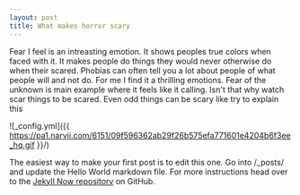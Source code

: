 ```yaml
---
layout: post
title: What makes horror scary
---
```

Fear I feel is an intreasting emotion. It shows peoples true colors when faced with it. It makes people do things they would never otherwise do when their scared. Phobias can often tell you a lot about people of what people will and not do. For me I find it a thrilling emotions. Fear of the unknown is main example where it feels like it calling. Isn't that why watch scar things to be scared. Even odd things can be scary like try to explain this 

![_config.yml]({{ https://pa1.narvii.com/6151/09f596362ab29f26b575efa771601e4204b6f3ee_hq.gif }}/)

The easiest way to make your first post is to edit this one. Go into /_posts/ and update the Hello World markdown file. For more instructions head over to the [Jekyll Now repository](https://github.com/barryclark/jekyll-now) on GitHub.
